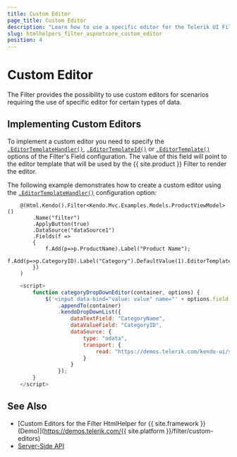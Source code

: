 ```yaml
---
title: Custom Editor
page_title: Custom Editor
description: "Learn how to use a specific editor for the Telerik UI Filter HtmlHelper for {{ site.framework }}."
slug: htmlhelpers_filter_aspnetcore_custom_editor
position: 4
---
```


# Custom Editor

The Filter provides the possibility to use custom editors for scenarios requiring the use of specific editor for certain types of data.

## Implementing Custom Editors

To implement a custom editor you need to specify the [`.EditorTemplateHandler()`](/api/Kendo.Mvc.UI.Fluent/FilterFieldBuilder#editortemplatehandlersystemstring), [`.EditorTemplateId()`](/api/Kendo.Mvc.UI.Fluent/FilterFieldBuilder#editortemplateidsystemstring) or [`.EditorTemplate()`](/api/Kendo.Mvc.UI.Fluent/FilterFieldBuilder#editortemplatesystemstring) options of the Filter's Field configuration. The value of this field will point to the editor template that will be used by the {{ site.product }} Filter to render the editor.

The following example demonstrates how to create a custom editor using the [`.EditorTemplateHandler()`](/api/Kendo.Mvc.UI.Fluent/FilterFieldBuilder#editortemplatehandlersystemstring) configuration option:

```Razor
    @(Html.Kendo().Filter<Kendo.Mvc.Examples.Models.ProductViewModel>()
        .Name("filter")
        .ApplyButton(true)
        .DataSource("dataSource1")
        .Fields(f =>
        {
            f.Add(p=>p.ProductName).Label("Product Name");
            f.Add(p=>p.CategoryID).Label("Category").DefaultValue(1).EditorTemplateHandler("categoryDropDownEditor");
        })
    )
```
```JavaScript
    <script>
        function categoryDropDownEditor(container, options) {
            $('<input data-bind="value: value" name="' + options.field + '"/>')
                .appendTo(container)
                .kendoDropDownList({
                    dataTextField: "CategoryName",
                    dataValueField: "CategoryID",
                    dataSource: {
                        type: "odata",
                        transport: {
                            read: "https://demos.telerik.com/kendo-ui/service/Northwind.svc/Categories"
                        }
                    }
                });
        }
    </script>
```

## See Also

* [Custom Editors for the Filter HtmlHelper for {{ site.framework }} (Demo)](https://demos.telerik.com/{{ site.platform }}/filter/custom-editors)
* [Server-Side API](/api/filter)
